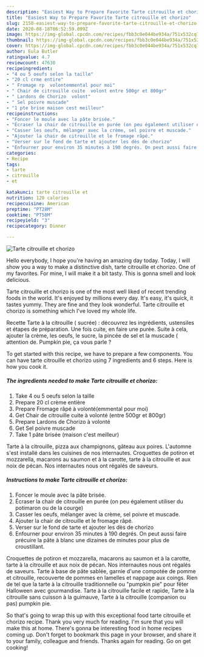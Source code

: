 ```yaml
---
description: "Easiest Way to Prepare Favorite Tarte citrouille et chorizo"
title: "Easiest Way to Prepare Favorite Tarte citrouille et chorizo"
slug: 2150-easiest-way-to-prepare-favorite-tarte-citrouille-et-chorizo
date: 2020-08-18T06:52:59.099Z
image: https://img-global.cpcdn.com/recipes/fbb3c0e044be934a/751x532cq70/tarte-citrouille-et-chorizo-photo-principale-de-la-recette.jpg
thumbnail: https://img-global.cpcdn.com/recipes/fbb3c0e044be934a/751x532cq70/tarte-citrouille-et-chorizo-photo-principale-de-la-recette.jpg
cover: https://img-global.cpcdn.com/recipes/fbb3c0e044be934a/751x532cq70/tarte-citrouille-et-chorizo-photo-principale-de-la-recette.jpg
author: Eula Butler
ratingvalue: 4.7
reviewcount: 47630
recipeingredient:
- "4 ou 5 oeufs selon la taille"
- "20 cl crme entire"
- " Fromage rp  volontemmental pour moi"
- " Chair de citrouille cuite  volont entre 500gr et 800gr"
- " Lardons de Chorizo  volont"
- " Sel poivre muscade"
- "1 pte brise maison cest meilleur"
recipeinstructions:
- "Foncer le moule avec la pâte brisée."
- "Écraser la chair de citrouille en purée (on peu également utiliser du potimaron ou de la courge)"
- "Casser les oeufs, mélanger avec la crème, sel poivre et muscade."
- "Ajouter la chair de citrouille et le fromage râpé."
- "Verser sur le fond de tarte et ajouter les dès de chorizo"
- "Enfourner pour environ 35 minutes à 190 degrés. On peut aussi faire précuire la pâte à blanc une dizaines de minutes pour plus de croustillant."
categories:
- Recipe
tags:
- tarte
- citrouille
- et

katakunci: tarte citrouille et 
nutrition: 120 calories
recipecuisine: American
preptime: "PT28M"
cooktime: "PT58M"
recipeyield: "3"
recipecategory: Dinner

---
```



![Tarte citrouille et chorizo](https://img-global.cpcdn.com/recipes/fbb3c0e044be934a/751x532cq70/tarte-citrouille-et-chorizo-photo-principale-de-la-recette.jpg)

Hello everybody, I hope you're having an amazing day today. Today, I will show you a way to make a distinctive dish, tarte citrouille et chorizo. One of my favorites. For mine, I will make it a bit tasty. This is gonna smell and look delicious.

Tarte citrouille et chorizo is one of the most well liked of recent trending foods in the world. It's enjoyed by millions every day. It's easy, it's quick, it tastes yummy. They are fine and they look wonderful. Tarte citrouille et chorizo is something which I've loved my whole life.

Recette Tarte à la citrouille ( sucrée) : découvrez les ingrédients, ustensiles et étapes de préparation. Une fois cuite, en faire une purée. Suite à cela, ajouter la crème, les oeufs, le sucre, la pincée de sel et la muscade ( attention de. Pumpkin pie, ça vous parle ?


To get started with this recipe, we have to prepare a few components. You can have tarte citrouille et chorizo using 7 ingredients and 6 steps. Here is how you cook it.

<!--inarticleads1-->

##### The ingredients needed to make Tarte citrouille et chorizo:

1. Take 4 ou 5 oeufs selon la taille
1. Prepare 20 cl crème entière
1. Prepare  Fromage râpé à volonté(emmental pour moi)
1. Get  Chair de citrouille cuite à volonté (entre 500gr et 800gr)
1. Prepare  Lardons de Chorizo à volonté
1. Get  Sel poivre muscade
1. Take 1 pâte brisée (maison c&#39;est meilleur)


Tarte à la citrouille, pizza aux champignons, gâteau aux poires. L&#39;automne s&#39;est installé dans les cuisines de nos internautes. Croquettes de potiron et mozzarella, macarons au saumon et à la carotte, tarte à la citrouille et aux noix de pécan. Nos internautes nous ont régalés de saveurs. 

<!--inarticleads2-->

##### Instructions to make Tarte citrouille et chorizo:

1. Foncer le moule avec la pâte brisée.
1. Écraser la chair de citrouille en purée (on peu également utiliser du potimaron ou de la courge)
1. Casser les oeufs, mélanger avec la crème, sel poivre et muscade.
1. Ajouter la chair de citrouille et le fromage râpé.
1. Verser sur le fond de tarte et ajouter les dès de chorizo
1. Enfourner pour environ 35 minutes à 190 degrés. On peut aussi faire précuire la pâte à blanc une dizaines de minutes pour plus de croustillant.


Croquettes de potiron et mozzarella, macarons au saumon et à la carotte, tarte à la citrouille et aux noix de pécan. Nos internautes nous ont régalés de saveurs. Tarte à base de pâte sablée, garnie d&#39;une compotée de pomme et citrouille, recouverte de pommes en lamelles et nappage aux coings. Rien de tel que la tarte à la citrouille traditionnelle ou &#34;pumpkin pie&#34; pour fêter Halloween avec gourmandise. Tarte à la citrouille facile et rapide, Tarte à la citrouille sans cuisson à la guimauve, Tarte à la citrouille (companion ou pas) pumpkin pie. 

So that's going to wrap this up with this exceptional food tarte citrouille et chorizo recipe. Thank you very much for reading. I'm sure that you will make this at home. There's gonna be interesting food in home recipes coming up. Don't forget to bookmark this page in your browser, and share it to your family, colleague and friends. Thanks again for reading. Go on get cooking!
